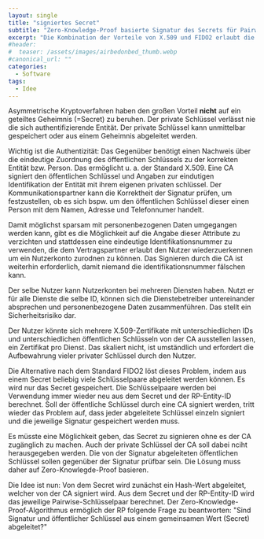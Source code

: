 ```yaml
---
layout: single 
title: "signiertes Secret"
subtitle: "Zero-Knowledge-Proof basierte Signatur des Secrets für Pairwise Public Keys"
excerpt: "Die Kombination der Vorteile von X.509 und FIDO2 erlaubt die Signierung des Identitätsnachweises durch eine CA ohne Pseudonymität einer Pairwise-ID aufzugeben."
#header:
#  teaser: /assets/images/airbedonbed_thumb.webp
#canonical_url: ""
categories:
  - Software
tags:
  - Idee
---
```


Asymmetrische Kryptoverfahren haben den großen Vorteil __nicht__ auf ein geteiltes Geheimnis (=Secret) zu beruhen. Der private Schlüssel verlässt nie die sich authentifizierende Entität. Der private Schlüssel kann unmittelbar gespeichert oder aus einem Geheimnis abgeleitet werden.

Wichtig ist die Authentizität: Das Gegenüber benötigt einen Nachweis über die eindeutige Zuordnung des öffentlichen Schlüssels zu der korrekten Entität bzw. Person. Das ermöglicht u. a. der Standard X.509. Eine CA signiert den öffentlichen Schlüssel und Angaben zur eindutigen Identifikation der Entität mit ihrem eigenen privaten schlüssel. Der Kommunikationspartner kann die Korrektheit der Signatur prüfen, um festzustellen, ob es sich bspw. um den öffentlichen Schlüssel dieser einen Person mit dem Namen, Adresse und Telefonnumer handelt.

Damit möglichst sparsam mit personenbezogenen Daten umgegangen werden kann, gibt es die Möglichkeit auf die Angabe dieser Attribute zu verzichten und stattdessen eine eindeutige Identifikationsnummer zu verwenden, die dem Vertragspartner erlaubt den Nutzer wiederzuerkennen um ein Nutzerkonto zurodnen zu können. Das Signieren durch die CA ist weiterhin erforderlich, damit niemand die identifikationsnummer fälschen kann.

Der selbe Nutzer kann Nutzerkonten bei mehreren Diensten haben. Nutzt er für alle Dienste die selbe ID, können sich die Dienstebetreiber untereinander absprechen und personenbezogene Daten zusammenführen. Das stellt ein Sicherheitsrisiko dar.

Der Nutzer könnte sich mehrere X.509-Zertifikate mit unterschiedlichen IDs und unterschiedlichen öffentlichen Schlüsseln von der CA ausstellen lassen, ein Zertifikat pro Dienst. Das skaliert nicht, ist umständlich und erfordert die Aufbewahrung vieler privater Schlüssel durch den Nutzer.

Die Alternative nach dem Standard FIDO2 löst dieses Problem, indem aus einem Secret beliebig viele Schlüsselpaare abgeleitet werden können. Es wird nur das Secret gespeichert. Die Schlüsselpaare werden bei Verwendung immer wieder neu aus dem Secret und der RP-Entity-ID berechnet. Soll der öffentliche Schlüssel durch eine CA signiert werden, tritt wieder das Problem auf, dass jeder abgeleitete Schlüssel einzeln signiert und die jeweilige Signatur gespeichert werden muss. 

Es müsste eine Möglichkeit geben, das Secret zu signieren ohne es der CA zugänglich zu machen. Auch der private Schlüssel der CA soll dabei nciht herausgegeben werden. Die von der Signatur abgeleiteten öffentlichen Schlüssel sollen gegenüber der Signatur prüfbar sein. Die Lösung muss daher auf Zero-Knowlegde-Proof basieren.

Die Idee ist nun: Von dem Secret wird zunächst ein Hash-Wert abgeleitet, welcher von der CA signiert wird. Aus dem Secret und der RP-Entity-ID wird das jeweilige Pairwise-Schlüsselpaar berechnet. Der Zero-Knowledge-Proof-Algorithmus ermöglich der RP folgende Frage zu beantworten: "Sind Signatur und öffentlicher Schlüssel aus einem gemeinsamen Wert (Secret) abgeleitet?"



